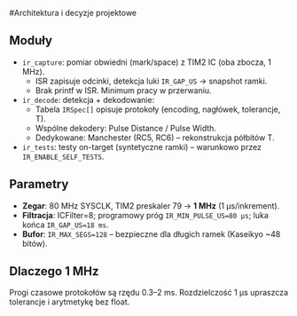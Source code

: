 #Architektura i decyzje projektowe

## Moduły
- `ir_capture`: pomiar obwiedni (mark/space) z TIM2 IC (oba zbocza, 1 MHz).
  - ISR zapisuje odcinki, detekcja luki `IR_GAP_US` → snapshot ramki.
  - Brak printf w ISR. Minimum pracy w przerwaniu.
- `ir_decode`: detekcja + dekodowanie:
  - Tabela `IRSpec[]` opisuje protokoły (encoding, nagłówek, tolerancje, T).
  - Wspólne dekodery: Pulse Distance / Pulse Width.
  - Dedykowane: Manchester (RC5, RC6) – rekonstrukcja półbitów T.
- `ir_tests`: testy on-target (syntetyczne ramki) – warunkowo przez `IR_ENABLE_SELF_TESTS`.

## Parametry
- **Zegar**: 80 MHz SYSCLK, TIM2 preskaler 79 → **1 MHz** (1 µs/inkrement).
- **Filtracja**: ICFilter=8; programowy próg `IR_MIN_PULSE_US=80 µs`; luka końca `IR_GAP_US=18 ms`.
- **Bufor**: `IR_MAX_SEGS=128` – bezpieczne dla długich ramek (Kaseikyo ~48 bitów).

## Dlaczego 1 MHz
Progi czasowe protokołów są rzędu 0.3–2 ms. Rozdzielczość 1 µs upraszcza tolerancje i arytmetykę bez float.